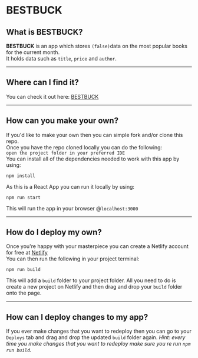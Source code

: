 # **BESTBUCK**

## What is **BESTBUCK**?

**BESTBUCK** is an app which stores `(false)`data on the most popular books for the current month.
<br>
It holds data such as `title`, `price` and `author`.

---

## Where can I find it?

You can check it out here: [BESTBUCK](https://bestbuck.netlify.app/)

---

## How can you make your own?

If you'd like to make your own then you can simple fork and/or clone this repo.
<br>
Once you have the repo cloned locally you can do the following:
<br>
`open the project folder in your preferred IDE`
<br>
You can install all of the dependencies needed to work with this app by using:

```
npm install
```

As this is a React App you can run it locally by using:

```
npm run start
```

This will run the app in your browser @`localhost:3000`

---

## How do I deploy my own?

Once you're happy with your masterpiece you can create a Netlify account for free at [Netlify](https://www.netlify.com/?utm_source=google&utm_medium=paid_search&utm_campaign=12755510784&adgroup=118788138897&utm_term=netlify&utm_content=kwd-371509120223&creative=516906172749&device=c&matchtype=e&location=9046690&gclid=Cj0KCQjw6J-SBhCrARIsAH0yMZiOpXyE97tKgNjU_6oHMVqJN5VsnP8_YAQSgukOXDce7onHC9WAlA0aAqMAEALw_wcB)
<br>
You can then run the following in your project terminal:

```
npm run build
```

This will add a `build` folder to your project folder. All you need to do is create a new project on Netlify and then drag and drop your `build` folder onto the page.

---

## How can I deploy changes to my app?

If you ever make changes that you want to redeploy then you can go to your `Deploys` tab and drag and drop the updated `build` folder again.
_Hint: every time you make changes that you want to redeploy make sure you re run `npm run build`._
